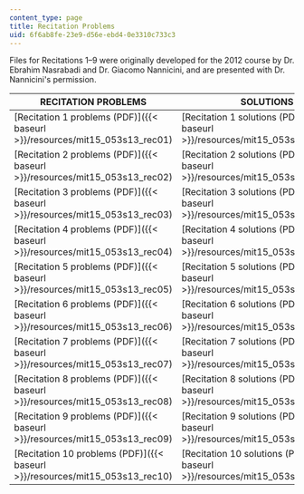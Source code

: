 ```yaml
---
content_type: page
title: Recitation Problems
uid: 6f6ab8fe-23e9-d56e-ebd4-0e3310c733c3
---
```


Files for Recitations 1–9 were originally developed for the 2012 course by Dr. Ebrahim Nasrabadi and Dr. Giacomo Nannicini, and are presented with Dr. Nannicini's permission.

| RECITATION PROBLEMS | SOLUTIONS |
| --- | --- |
| [Recitation 1 problems (PDF)]({{< baseurl >}}/resources/mit15_053s13_rec01) | [Recitation 1 solutions (PDF)]({{< baseurl >}}/resources/mit15_053s13_rec01sol) |
| [Recitation 2 problems (PDF)]({{< baseurl >}}/resources/mit15_053s13_rec02) | [Recitation 2 solutions (PDF)]({{< baseurl >}}/resources/mit15_053s13_rec02sol) |
| [Recitation 3 problems (PDF)]({{< baseurl >}}/resources/mit15_053s13_rec03) | [Recitation 3 solutions (PDF)]({{< baseurl >}}/resources/mit15_053s13_rec03sol) |
| [Recitation 4 problems (PDF)]({{< baseurl >}}/resources/mit15_053s13_rec04) | [Recitation 4 solutions (PDF)]({{< baseurl >}}/resources/mit15_053s13_rec04sol) |
| [Recitation 5 problems (PDF)]({{< baseurl >}}/resources/mit15_053s13_rec05) | [Recitation 5 solutions (PDF)]({{< baseurl >}}/resources/mit15_053s13_rec05sol) |
| [Recitation 6 problems (PDF)]({{< baseurl >}}/resources/mit15_053s13_rec06) | [Recitation 6 solutions (PDF)]({{< baseurl >}}/resources/mit15_053s13_rec06sol) |
| [Recitation 7 problems (PDF)]({{< baseurl >}}/resources/mit15_053s13_rec07) | [Recitation 7 solutions (PDF)]({{< baseurl >}}/resources/mit15_053s13_rec07sol) |
| [Recitation 8 problems (PDF)]({{< baseurl >}}/resources/mit15_053s13_rec08) | [Recitation 8 solutions (PDF)]({{< baseurl >}}/resources/mit15_053s13_rec08sol) |
| [Recitation 9 problems (PDF)]({{< baseurl >}}/resources/mit15_053s13_rec09) | [Recitation 9 solutions (PDF)]({{< baseurl >}}/resources/mit15_053s13_rec09sol) |
| [Recitation 10 problems (PDF)]({{< baseurl >}}/resources/mit15_053s13_rec10) | [Recitation 10 solutions (PDF)]({{< baseurl >}}/resources/mit15_053s13_rec10sol)